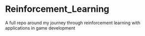 # Reinforcement_Learning
A full repo around my journey through reinforcement learning with applications in game development
